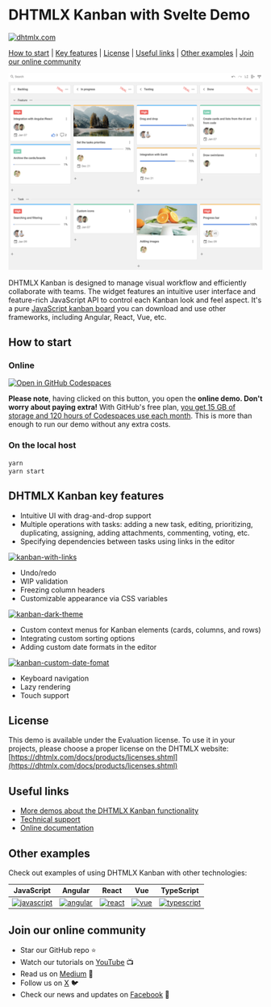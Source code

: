 # DHTMLX Kanban with Svelte Demo

[![dhtmlx.com](https://img.shields.io/badge/made%20by-DHTMLX-blue)](https://dhtmlx.com/)

[How to start](#how-to-start) | [Key features](#key-features) | [License](#license) | [Useful links](#links) | [Other examples](#examples) | [Join our online community](#join)

![DHTMLX Kanban with Svelte Demo](kanban.png)

DHTMLX Kanban is designed to manage visual workflow and efficiently collaborate with teams. The widget features an intuitive user interface and feature-rich JavaScript API to control each Kanban look and feel aspect. It's a pure [JavaScript kanban board](https://dhtmlx.com/docs/products/dhtmlxKanban/) you can download and use other frameworks, including Angular, React, Vue, etc.

<a name="how-to-start"></a>
## How to start

### Online

[![Open in GitHub Codespaces](https://github.com/codespaces/badge.svg)](https://codespaces.new/DHTMLX/svelte-kanban-demo) 

**Please note**, having clicked on this button, you open the **online demo. Don't worry about paying extra!** With GitHub's free plan, [you get 15 GB of storage and 120 hours of Codespaces use each month](https://docs.github.com/en/billing/managing-billing-for-github-codespaces/about-billing-for-github-codespaces#monthly-included-storage-and-core-hours-for-personal-accounts). This is more than enough to run our demo without any extra costs.

### On the local host 

```
yarn 
yarn start
```

<a name="key-features"></a>
## DHTMLX Kanban key features

- Intuitive UI with drag-and-drop support
- Multiple operations with tasks: adding a new task, editing, prioritizing, duplicating, assigning, adding attachments, commenting, voting, etc.
- Specifying dependencies between tasks using links in the editor
  
[![kanban-with-links](https://dhtmlx.com/blog/wp-content/uploads/2024/06/kanban-dependencies.gif)](https://snippet.dhtmlx.com/5hcx01h4?tag=kanban&mode=wide)

- Undo/redo
- WIP validation
- Freezing column headers
- Customizable appearance via CSS variables
  
[![kanban-dark-theme](https://dhtmlx.com/blog/wp-content/uploads/2023/03/bandicam-2023-03-22-14-55-10-089.jpg)](https://snippet.dhtmlx.com/jnw54xif?tag=kanban&mode=wide)

- Custom context menus for Kanban elements (cards, columns, and rows)
- Integrating custom sorting options
- Adding custom date formats in the editor

[![kanban-custom-date-fomat](https://dhtmlx.com/blog/wp-content/uploads/2023/03/image5.png)](https://snippet.dhtmlx.com/76as63ul?tag=kanban&mode=wide)

- Keyboard navigation
- Lazy rendering
- Touch support

<a name="license"></a>
## License ##
This demo is available under the Evaluation license. To use it in your projects, please choose a proper license on the DHTMLX website: [https://dhtmlx.com/docs/products/licenses.shtml](https://dhtmlx.com/docs/products/licenses.shtml)

<a name="links"></a>
## Useful links

- [More demos about the DHTMLX Kanban functionality](https://snippet.dhtmlx.com/807qbp9v?tag=kanban&mode=wide)
- [Technical support ](https://forum.dhtmlx.com/c/kanban)
- [Online  documentation](https://docs.dhtmlx.com/kanban/)

<a name="examples"></a>
## Other examples

Check out examples of using DHTMLX Kanban with other technologies:

| JavaScript | Angular | React | Vue | TypeScript |
| ----- | ----- | ----- | ----- | ----- | 
| [![javascript](https://dhtmlx.com/images/common/technologies/js.svg)](https://dhtmlx.com/docs/products/dhtmlxKanban/) | [![angular](https://dhtmlx.com/images/common/technologies/angular.svg)](https://github.com/DHTMLX/angular-kanban-demo) | [![react](https://dhtmlx.com/images/common/technologies/react.svg)](https://github.com/DHTMLX/react-kanban-demo) | [![vue](https://dhtmlx.com/images/common/technologies/vue.svg)](https://github.com/DHTMLX/vue-kanban-demo) | [![typescript](https://dhtmlx.com/images/common/technologies/typescript.svg)](https://docs.dhtmlx.com/kanban/guides/typescript_support/)

<a name="join"></a>
## Join our online community

- Star our GitHub repo :star:
- Watch our tutorials on [YouTube](https://www.youtube.com/user/dhtmlx/videos) :tv:
- Read us on [Medium](https://dhtmlx.medium.com) :newspaper:
- Follow us on [X](https://x.com/dhtmlx) :bird:
- Check our news and updates on [Facebook](https://www.facebook.com/dhtmlx/) :feet:
